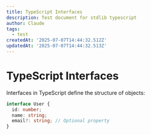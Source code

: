 ```yaml
---
title: TypeScript Interfaces
description: Test document for stdlib typescript
author: Claude
tags:
  - test
createdAt: '2025-07-07T14:44:32.512Z'
updatedAt: '2025-07-07T14:44:32.513Z'
---
```

# TypeScript Interfaces

Interfaces in TypeScript define the structure of objects:

```typescript
interface User {
  id: number;
  name: string;
  email?: string; // Optional property
}
```
